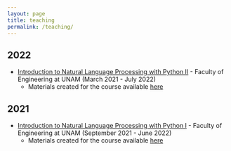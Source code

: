 ```yaml
---
layout: page
title: teaching
permalink: /teaching/
---
```



## 2022

- [Introduction to Natural Language Processing with Python II](https://juanmvsa.github.io/docs/Curso%20II.pdf) - Faculty of Engineering at UNAM (March 2021 - July 2022)
  - Materials created for the course available [here](https://github.com/juanmvsa/CursoPLN2-UNAM)

## 2021

- [Introduction to Natural Language Processing with Python I](https://juanmvsa.github.io/docs/Curso%20I.pdf) - Faculty of Engineering at UNAM (September 2021 - June 2022)
  - Materials created for the course available [here](https://github.com/juanmvsa/CursoPLN-UNAM)